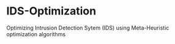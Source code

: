 # IDS-Optimization
Optimizing Intrusion Detection Sytem (IDS) using Meta-Heuristic optimization algorithms
